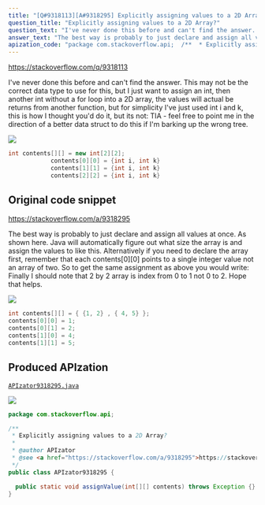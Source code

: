 ```yaml
---
title: "[Q#9318113][A#9318295] Explicitly assigning values to a 2D Array?"
question_title: "Explicitly assigning values to a 2D Array?"
question_text: "I've never done this before and can't find the answer. This may not be the correct data type to use for this, but I just want to assign an int, then another int without a for loop into a 2D array, the values will actual be returns from another function, but for simplicity I've just used int i and k, this is how I thought you'd do it, but its not: TIA - feel free to point me in the direction of a better data struct to do this if I'm barking up the wrong tree."
answer_text: "The best way is probably to just declare and assign all values at once.  As shown here. Java will automatically figure out what size the array is and assign the values to like this. Alternatively if you need to declare the array first, remember that each contents[0][0] points to a single integer value not an array of two.  So to get the same assignment as above you would write: Finally I should note that 2 by 2 array is index from 0 to 1 not 0 to 2. Hope that helps."
apization_code: "package com.stackoverflow.api;  /**  * Explicitly assigning values to a 2D Array?  *  * @author APIzator  * @see <a href=\"https://stackoverflow.com/a/9318295\">https://stackoverflow.com/a/9318295</a>  */ public class APIzator9318295 {    public static void assignValue(int[][] contents) throws Exception {} }"
---
```


https://stackoverflow.com/q/9318113

I&#x27;ve never done this before and can&#x27;t find the answer. This may not be the correct data type to use for this, but I just want to assign an int, then another int without a for loop into a 2D array, the values will actual be returns from another function, but for simplicity I&#x27;ve just used int i and k, this is how I thought you&#x27;d do it, but its not:
TIA - feel free to point me in the direction of a better data struct to do this if I&#x27;m barking up the wrong tree.


<div class="code-logo"><img src="/stackoverflow.png" /></div>

```java
int contents[][] = new int[2][2];
            contents[0][0] = {int i, int k}
            contents[1][1] = {int i, int k}
            contents[2][2] = {int i, int k}
```


## Original code snippet

https://stackoverflow.com/a/9318295

The best way is probably to just declare and assign all values at once.  As shown here.
Java will automatically figure out what size the array is and assign the values to like this.
Alternatively if you need to declare the array first, remember that each contents[0][0] points to a single integer value not an array of two.  So to get the same assignment as above you would write:
Finally I should note that 2 by 2 array is index from 0 to 1 not 0 to 2.
Hope that helps.

<div class="code-logo"><img src="/stackoverflow.png" /></div>

```java
int contents[][] = { {1, 2} , { 4, 5} };
contents[0][0] = 1;
contents[0][1] = 2;
contents[1][0] = 4;
contents[1][1] = 5;
```

## Produced APIzation

[`APIzator9318295.java`](https://github.com/blind-papers/apization-temp-data/raw/main/search/APIzator9318295.java)

<div class="code-logo"><img src="/apizator.png" /></div>

```java
package com.stackoverflow.api;

/**
 * Explicitly assigning values to a 2D Array?
 *
 * @author APIzator
 * @see <a href="https://stackoverflow.com/a/9318295">https://stackoverflow.com/a/9318295</a>
 */
public class APIzator9318295 {

  public static void assignValue(int[][] contents) throws Exception {}
}

```
